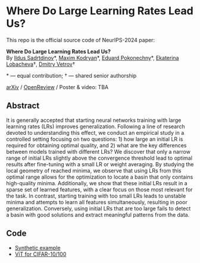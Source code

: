 # Where Do Large Learning Rates Lead Us?

This repo is the official source code of NeurIPS-2024 paper:

**Where Do Large Learning Rates Lead Us?** \
By [Ildus Sadrtdinov](https://isadrtdinov.github.io/)\*,
[Maxim Kodryan](https://scholar.google.com/citations?user=BGVWciMAAAAJ&hl=en)\*,
[Eduard Pokonechny](https://scholar.google.com/citations?user=lvAKVn4AAAAJ&hl=en)\*,
[Ekaterina Lobacheva](https://tipt0p.github.io/)†,
[Dmitry Vetrov](https://scholar.google.com/citations?user=7HU0UoUAAAAJ&hl=en)†

\* &mdash; equal contribution; † &mdash; shared senior authorship

[arXiv](https://arxiv.org/abs/2410.22113) / [OpenReview](https://openreview.net/forum?id=G5lMFOtFHa) / Poster & video: TBA

## Abstract

It is generally accepted that starting neural networks training with large learning rates (LRs) improves generalization.
Following a line of research devoted to understanding this effect, we conduct an empirical study in a controlled setting
focusing on two questions: 1) how large an initial LR is required for obtaining optimal quality, and
2) what are the key differences between models trained with different LRs?
We discover that only a narrow range of initial LRs slightly above the convergence threshold
lead to optimal results after fine-tuning with a small LR or weight averaging.
By studying the local geometry of reached minima, we observe that using LRs from this optimal range
allows for the optimization to locate a basin that only contains high-quality minima.
Additionally, we show that these initial LRs result in a sparse set of learned features,
with a clear focus on those most relevant for the task. In contrast, starting training with too small LRs
leads to unstable minima and attempts to learn all features simultaneously, resulting in poor generalization.
Conversely, using initial LRs that are too large fails to detect a basin with good solutions and extract meaningful patterns from the data.

## Code

- [Synthetic example](https://github.com/isadrtdinov/understanding-large-lrs/tree/main/synthetic_example)
- [ViT for CIFAR-10/100](https://github.com/isadrtdinov/understanding-large-lrs/tree/main/vision_transformer)
